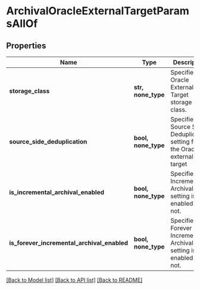 # ArchivalOracleExternalTargetParamsAllOf


## Properties
Name | Type | Description | Notes
------------ | ------------- | ------------- | -------------
**storage_class** | **str, none_type** | Specifies the Oracle External Target storage class. | 
**source_side_deduplication** | **bool, none_type** | Specifies the Source Side Deduplication setting for the Oracle external target | [optional] 
**is_incremental_archival_enabled** | **bool, none_type** | Specifies if Incremental Archival setting is enabled or not. | [optional] 
**is_forever_incremental_archival_enabled** | **bool, none_type** | Specifies if Forever Incremental Archival setting is enabled or not. | [optional] 

[[Back to Model list]](../README.md#documentation-for-models) [[Back to API list]](../README.md#documentation-for-api-endpoints) [[Back to README]](../README.md)


